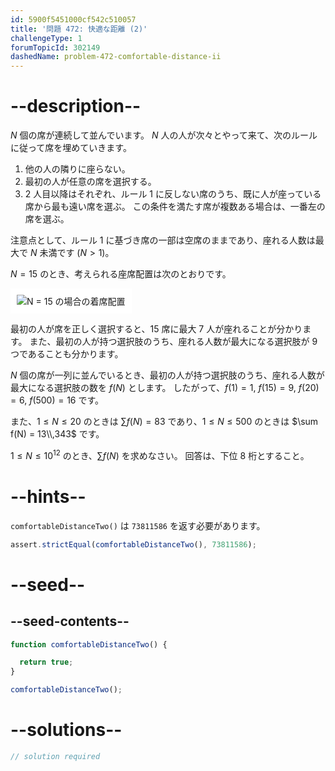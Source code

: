 ```yaml
---
id: 5900f5451000cf542c510057
title: '問題 472: 快適な距離 (2)'
challengeType: 1
forumTopicId: 302149
dashedName: problem-472-comfortable-distance-ii
---
```


# --description--

$N$ 個の席が連続して並んでいます。 $N$ 人の人が次々とやって来て、次のルールに従って席を埋めていきます。

1. 他の人の隣りに座らない。
1. 最初の人が任意の席を選択する。
1. 2 人目以降はそれぞれ、ルール 1 に反しない席のうち、既に人が座っている席から最も遠い席を選ぶ。 この条件を満たす席が複数ある場合は、一番左の席を選ぶ。

注意点として、ルール 1 に基づき席の一部は空席のままであり、座れる人数は最大で $N$ 未満です ($N > 1$)。

$N = 15$ のとき、考えられる座席配置は次のとおりです。

<img class="img-responsive center-block" alt="N = 15 の場合の着席配置" src="https://cdn.freecodecamp.org/curriculum/project-euler/comfortable-distance-ii.png" style="background-color: white; padding: 10px;" />

最初の人が席を正しく選択すると、15 席に最大 7 人が座れることが分かります。 また、最初の人が持つ選択肢のうち、座れる人数が最大になる選択肢が 9 つであることも分かります。

$N$ 個の席が一列に並んでいるとき、最初の人が持つ選択肢のうち、座れる人数が最大になる選択肢の数を $f(N)$ とします。 したがって、$f(1) = 1$, $f(15) = 9$, $f(20) = 6$, $f(500) = 16$ です。

また、$1 ≤ N ≤ 20$ のときは $\sum f(N) = 83$ であり、$1 ≤ N ≤ 500$ のときは $\sum f(N) = 13\\,343$ です。

$1 ≤ N ≤ {10}^{12}$ のとき、$\sum f(N)$ を求めなさい。 回答は、下位 8 桁とすること。

# --hints--

`comfortableDistanceTwo()` は `73811586` を返す必要があります。

```js
assert.strictEqual(comfortableDistanceTwo(), 73811586);
```

# --seed--

## --seed-contents--

```js
function comfortableDistanceTwo() {

  return true;
}

comfortableDistanceTwo();
```

# --solutions--

```js
// solution required
```

